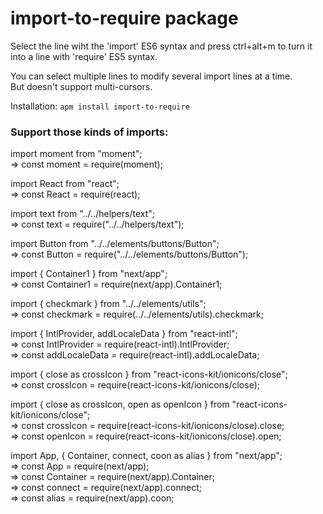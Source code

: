 # import-to-require package

Select the line wiht the 'import' ES6 syntax and press ctrl+alt+m to turn it into a line with 'require' ES5 syntax.

You can select multiple lines to modify several import lines at a time.<br />
But doesn't support multi-cursors.

Installation:
`apm install import-to-require`

### Support those kinds of imports:

import moment from "moment";<br />
=> const moment = require(moment);<br />

import React from "react";<br />
=> const React = require(react);<br />

import text from "../../helpers/text";<br />
=> const text = require("../../helpers/text");<br />

import Button from "../../elements/buttons/Button";<br />
=> const Button = require("../../elements/buttons/Button");<br />

import { Container1 } from "next/app";<br />
=> const Container1 = require(next/app).Container1;<br />

import { checkmark } from "../../elements/utils";<br />
=> const checkmark = require(../../elements/utils).checkmark;<br />

import { IntlProvider, addLocaleData } from "react-intl";<br />
=> const IntlProvider = require(react-intl).IntlProvider;<br />
=> const addLocaleData = require(react-intl).addLocaleData;<br />

import { close as crossIcon } from "react-icons-kit/ionicons/close";<br />
=> const crossIcon = require(react-icons-kit/ionicons/close);<br />

import { close as crossIcon, open as openIcon } from "react-icons-kit/ionicons/close";<br />
=> const crossIcon = require(react-icons-kit/ionicons/close).close;<br />
=> const openIcon = require(react-icons-kit/ionicons/close).open;<br />

import App, { Container, connect, coon as alias } from "next/app";<br />
=> const App = require(next/app);<br />
=> const Container = require(next/app).Container;<br />
=> const connect = require(next/app).connect;<br />
=> const alias = require(next/app).coon;<br />
